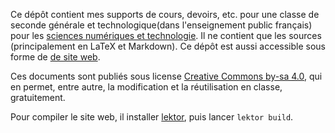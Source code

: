 Ce dépôt contient mes supports de cours, devoirs, etc. pour une classe de seconde générale et technologique(dans l'enseignement public français) pour les [sciences numériques et technologie](https://www.education.gouv.fr/pid285/bulletin_officiel.html?cid_bo=138143). Il ne contient que les sources (principalement en LaTeX et Markdown). Ce dépôt est aussi accessible sous forme de [de site web](http://snt.genevoix-signoret-vinci.fr).

Ces documents sont publiés sous license [Creative Commons by-sa 4.0](https://creativecommons.org/licenses/by-sa/4.0/deed.fr), qui en permet, entre autre, la modification et la réutilisation en classe, gratuitement.

Pour compiler le site web, il installer [lektor](http://getlektor.com), puis lancer ``lektor build``.
